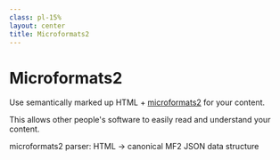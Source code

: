 ```yaml
---
class: pl-15%
layout: center
title: Microformats2
---
```


<h1>Microformats2</h1>

<Transform scale="0.9">

Use <span class="color:accent">semantically</span> marked up HTML + [microformats2](https://microformats.org/wiki/microformats2) for your content.

This allows other people's software to <span class="color:accent">easily read and understand</span> your content.

microformats2 parser: HTML → canonical MF2 JSON data structure

</Transform>
